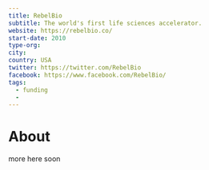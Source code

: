 ```yaml
--- 
title: RebelBio 
subtitle: The world's first life sciences accelerator.
website: https://rebelbio.co/
start-date: 2010
type-org:
city:
country: USA
twitter: https://twitter.com/RebelBio
facebook: https://www.facebook.com/RebelBio/
tags:
  - funding
  -
--- 
```


# About
more here soon
